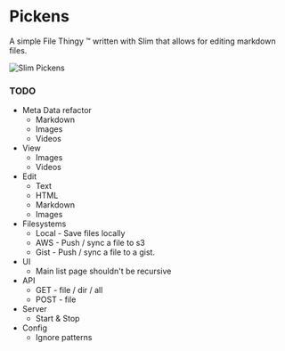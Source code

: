 # Pickens

A simple File Thingy :tm: written with Slim that allows for editing markdown files.

![Slim Pickens](https://upload.wikimedia.org/wikipedia/en/7/73/Slim-pickens_riding-the-bomb_enh-lores.jpg)


### TODO

* Meta Data refactor
    * Markdown
    * Images
    * Videos
* View
    * Images
    * Videos
* Edit
    * Text
    * HTML
    * Markdown
    * Images
* Filesystems
    * Local - Save files locally
    * AWS - Push / sync a file to s3
    * Gist - Push / sync a file to a gist.
* UI
    * Main list page shouldn't be recursive
* API
    * GET - file / dir / all
    * POST - file
* Server
    * Start & Stop
* Config
    * Ignore patterns
